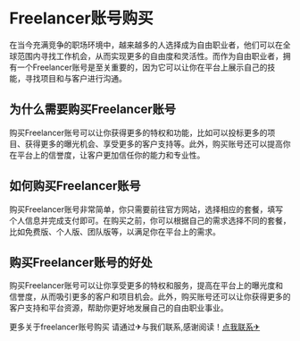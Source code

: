# Freelancer账号购买

在当今充满竞争的职场环境中，越来越多的人选择成为自由职业者，他们可以在全球范围内寻找工作机会，从而实现更多的自由度和灵活性。而作为自由职业者，拥有一个Freelancer账号是至关重要的，因为它可以让你在平台上展示自己的技能，寻找项目和与客户进行沟通。

## 为什么需要购买Freelancer账号

购买Freelancer账号可以让你获得更多的特权和功能，比如可以投标更多的项目、获得更多的曝光机会、享受更多的客户支持等。此外，购买账号还可以提高你在平台上的信誉度，让客户更加信任你的能力和专业性。

## 如何购买Freelancer账号

购买Freelancer账号非常简单，你只需要前往官方网站，选择相应的套餐，填写个人信息并完成支付即可。在购买之前，你可以根据自己的需求选择不同的套餐，比如免费版、个人版、团队版等，以满足你在平台上的需求。

## 购买Freelancer账号的好处

购买Freelancer账号可以让你享受更多的特权和服务，提高在平台上的曝光度和信誉度，从而吸引更多的客户和项目机会。此外，购买账号还可以让你获得更多的客户支持和平台资源，帮助你更好地发展自己的自由职业事业。

更多关于freelancer账号购买 请通过✈与我们联系,感谢阅读！[点我联系✈](https://app.G208.com)